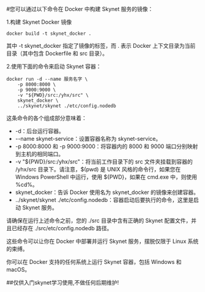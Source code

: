 #您可以通过以下命令在 Docker 中构建 Skynet 服务的镜像：

1.构建 Skynet Docker 镜像

    docker build -t skynet_docker .

其中 -t skynet_docker 指定了镜像的标签，而 . 表示 Docker 上下文目录为当前目录（其中包含 Dockerfile 和 src 目录）。

2.使用下面的命令来启动 Skynet 容器：

    docker run -d --name 服务名字 \
        -p 8000:8000 \
        -p 9000:9000 \
        -v "${PWD}/src:/yhx/src" \
        skynet_docker \
        ../skynet/skynet ./etc/config.nodedb
    
这条命令的各个组成部分意味着：
- -d：后台运行容器。
- --name skynet-service：设置容器名称为 skynet-service。
- -p 8000:8000 和 -p 9000:9000：将容器内的 8000 和 9000 端口分别映射到主机的相同端口。
- -v "${PWD}/src:/yhx/src"：将当前工作目录下的 src 文件夹挂载到容器的 /yhx/src 目录下。请注意，$(pwd) 是 UNIX 风格的命令行，如果您在 Windows PowerShell 中运行，使用 ${PWD}，如果在 cmd.exe 中，则使用 %cd%。
- skynet_docker：告诉 Docker 使用名为 skynet_docker 的镜像来创建容器。
- ../skynet/skynet ./etc/config.nodedb：容器启动后要执行的命令，这里是启动 Skynet 服务。

请确保在运行上述命令之前，您的 ./src 目录中含有正确的 Skynet 配置文件，并且已经存在 ./src/etc/config.nodedb 路径。

这些命令可以让你在 Docker 中部署并运行 Skynet 服务，摆脱仅限于 Linux 系统的束缚。

你可以在 Docker 支持的任何系统上运行 Skynet 容器，包括 Windows 和 macOS。

##仅供入门skynet学习使用,不做任何后期维护!
